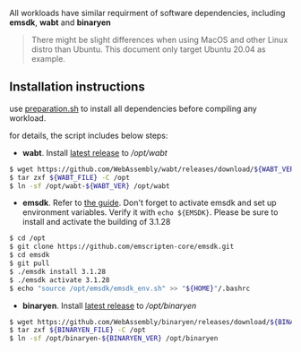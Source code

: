 All workloads have similar requirment of software dependencies, including
**emsdk**, **wabt** and **binaryen**

> There might be slight differences when using MacOS and other Linux distro than Ubuntu. This document only target
Ubuntu 20.04 as example.

## Installation instructions

use [preparation.sh](./preparation.sh) to install all dependencies before compiling any workload.

for details, the script includes below steps:

- **wabt**. Install
  [latest release](https://github.com/WebAssembly/wabt/releases/download/1.0.31/wabt-1.0.31-ubuntu.tar.gz)
  to */opt/wabt*

``` bash
$ wget https://github.com/WebAssembly/wabt/releases/download/${WABT_VER}/${WABT_FILE}
$ tar zxf ${WABT_FILE} -C /opt
$ ln -sf /opt/wabt-${WABT_VER} /opt/wabt
```

- **emsdk**. Refer to [the guide](https://emscripten.org/docs/getting_started/downloads.html). Don't forget to activate
  emsdk and set up environment variables. Verify it with `echo ${EMSDK}`. Please be sure to install and activate the building
  of 3.1.28

``` bash
$ cd /opt
$ git clone https://github.com/emscripten-core/emsdk.git
$ cd emsdk
$ git pull
$ ./emsdk install 3.1.28
$ ./emsdk activate 3.1.28
$ echo "source /opt/emsdk/emsdk_env.sh" >> "${HOME}"/.bashrc
```

- **binaryen**. Install
  [latest release](https://github.com/WebAssembly/binaryen/releases/download/version_111/binaryen-version_111-x86_64-linux.tar.gz)
  to */opt/binaryen*

``` bash
$ wget https://github.com/WebAssembly/binaryen/releases/download/${BINARYEN_VER}/${BINARYEN_FILE}
$ tar zxf ${BINARYEN_FILE} -C /opt
$ ln -sf /opt/binaryen-${BINARYEN_VER} /opt/binaryen
```
